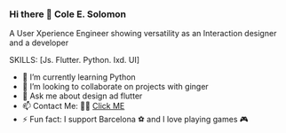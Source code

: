 ### Hi there 👋 Cole E. Solomon


A User Xperience Engineer showing versatility as an Interaction designer and a developer 

SKILLS: [Js. Flutter. Python. Ixd. UI]

- 🌱 I’m currently learning Python
- 👯 I’m looking to collaborate on projects with ginger
- 💬 Ask me about design ad flutter
- 📫 Contact Me: 🤙🏽 [Click ME](https://www.colesolomon.me "Portfolio")
- ⚡ Fun fact: I support Barcelona ⚽️  and I love playing games 🎮
